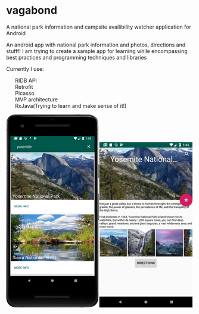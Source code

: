 # vagabond
A national park information and campsite availibility watcher application for Android

<p>An android app with national park information and photos, directions and stufff! I am trying to create a sample app for learning while encompassing best practices and programming techniques and libraries</p>
<p>Currently I use:</p>
<ul>
  <ui>RIDB API</ui></br>
  <ui>Retrofit</ui></br>
  <ui>Picasso</ui></br>
  <ui>MVP architecture</ui></br>
  <ui>RxJava(Trying to learn and make sense of it!)</ui>
</ul>

<img src="screenshots/vagabond.png" width="250"><img src="screenshots/details.png" width="250">

